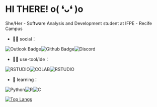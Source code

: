 # HI THERE! o( ❛ᴗ❛ )o
She/Her - Software Analysis and Development student at IFPE - Recife Campus

- 💁‍♀️ social：
 
![Outlook Badge](https://img.shields.io/badge/Microsoft_Outlook-0078D4?style=for-the-badge&logo=microsoft-outlook&logoColor=white&link=mailto:suellyngomes@live.com)![Github Badge](https://img.shields.io/badge/LinkedIn-0077B5?style=for-the-badge&logo=linkedin&logoColor=white&link=https://www.linkedin.com/in/suellyn-gomes/)![Discord](https://img.shields.io/badge/Discord-5865F2?style=for-the-badge&logo=discord&logoColor=white&link=https://discordapp.com/users/sweetandsour#3862/)

- 👩‍💻 use-tool/ide：
 
![RSTUDIO](https://img.shields.io/badge/RStudio-75AADB?style=for-the-badge&logo=RStudio&logoColor=white)![COLAB](https://img.shields.io/badge/Colab-F9AB00?style=for-the-badge&logo=googlecolab&color=525252)![RSTUDIO](https://img.shields.io/badge/VSCode-0078D4?style=for-the-badge&logo=visual%20studio%20code&logoColor=white)  
 
- 🌱 learning：
 
![Python](https://img.shields.io/badge/Python-FFD43B?style=for-the-badge&logo=python&logoColor=blue)![R](https://img.shields.io/badge/R-276DC3?style=for-the-badge&logo=r&logoColor=white)![C](https://img.shields.io/badge/C-00599C?style=for-the-badge&logo=c&logoColor=white)

[![Top Langs](https://github-readme-stats.vercel.app/api/top-langs/?username=sxellyn&layout=compact)](https://github.com/sxellyn/github-readme-stats)
